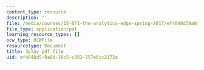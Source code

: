 ```yaml
---
content_type: resource
description: ''
file: /media/courses/15-071-the-analytics-edge-spring-2017/ef4048d59a0d18c5c882257e6cc2172a_uo0EmonbUhU.pdf
file_type: application/pdf
learning_resource_types: []
ocw_type: OCWFile
resourcetype: Document
title: 3play pdf file
uid: ef4048d5-9a0d-18c5-c882-257e6cc2172a
---
```

